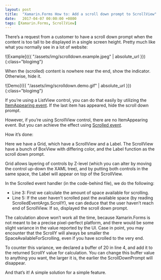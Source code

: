 ```yaml
---
layout: post
title:  "Xamarin.Forms How to: Add a scroll down prompt to ScrollView"
date:   2017-04-07 00:00:00 +0800
tags: [Xamarin.Forms, ScrollView]
---
```

There’s a request from a customer to have a scroll down prompt when the content is too tall to be displayed in a single screen height. Pretty much like what you normally see in a lot of website:

![Example]({{ "/assets/img/scrolldown.example.jpeg" | absolute_url }}){:class="blogimg"}

When the (scrolled) content is nowhere near the end, show the indicator. Otherwise, hide it.

![Demo]({{ "/assets/img/scrolldown.demo.gif" | absolute_url }}){:class="blogimg"}

If you’re using a ListView control, you can do that easily by utilizing the [ItemAppearing event](https://developer.xamarin.com/api/event/Xamarin.Forms.ListView.ItemAppearing/). If the last item has appeared, hide the scroll down prompt.

However, if you’re using ScrollView control, there are no ItemAppearing event. But you can achieve the effect using [Scrolled event](https://developer.xamarin.com/api/event/Xamarin.Forms.ScrollView.Scrolled/).

How it’s done:

<script src="https://gist.github.com/xyfoo/93318427cb1394de49475b7d76bf80df.js"></script>

Here we have a Grid, which have a ScrollView and a Label. The ScrollView have a bunch of BoxView with differing color, and the Label function as the scroll down prompt.

Grid allows layering of controls by Z-level (which you can alter by moving the control up-down the XAML tree), and by putting both controls in the same space, the Label will appear on top of the ScrollView.

In the Scrolled event handler (in the code-behind file), we do the following:

<script src="https://gist.github.com/xyfoo/f401238720c487dcd9cc444eebe325ad.js"></script>

* Line 3: First we calculate the amount of space available for scrolling.
* Line 5: If the user haven’t scrolled past the available space (by reading ScrolledEventArgs.ScrollY), we can deduce that the user haven’t reach end of ScrollView. If so, displayed the scroll down prompt.

The calculation above won’t work all the time, because Xamarin.Forms is not meant to be a precise pixel-perfect platform, and there would be some slight variance in the value reported by the UI. Case in point, you may encounter that the ScrollY will always be smaller the SpaceAvailableForScrolling, even if you have scrolled to the very end.

To counter this variance, we declared a buffer of 20 in line 4, and add it to the returned ScrollY value for calculation. You can change this buffer value to anything you want, the larger it is, the earlier the ScrollDownPrompt will disappear.

And that’s it! A simple solution for a simple feature.
